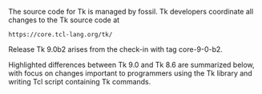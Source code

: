 
The source code for Tk is managed by fossil.  Tk developers coordinate all
changes to the Tk source code at

	https://core.tcl-lang.org/tk/

Release Tk 9.0b2 arises from the check-in with tag core-9-0-b2.

Highlighted differences between Tk 9.0 and Tk 8.6 are summarized below,
with focus on changes important to programmers using the Tk library and
writing Tcl script containing Tk commands.

